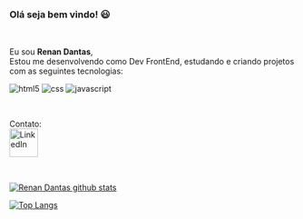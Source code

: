 ### Olá seja bem vindo! :smiley:
<br>

Eu sou <b>Renan Dantas</b>, <br>
Estou me desenvolvendo como Dev FrontEnd, estudando e criando projetos <br> com as seguintes tecnologias:

<p>
<img src="https://img.icons8.com/color/48/null/html-5--v1.png" alt="html5"/>
<img src="https://img.icons8.com/color/48/null/css3.png"alt="css"/>
<img src="https://img.icons8.com/color/48/null/javascript--v1.png"alt="javascript"/>
</p>

<br>

Contato:
<br>
<a href="https://www.linkedin.com/in/renan-dantas-a66b4919b">
  <img  alt="LinkedIn" width="50px" src="https://img.icons8.com/color/48/null/linkedin.png" />
</a>

<br>

[![Renan Dantas github stats](https://github-readme-stats.vercel.app/api?username=renandts&show_icons=true&theme=buefy)](https://github.com/rodolfomori/github-readme-stats)
<br>

[![Top Langs](https://github-readme-stats.vercel.app/api/top-langs/?username=renandts&layout=compact&show_icons=true&theme=buefy)](https://github.com/rodolfomori/github-readme-stats)





